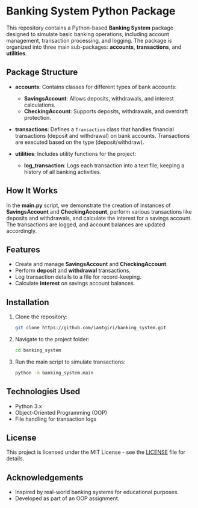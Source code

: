 
# Banking System Python Package

This repository contains a Python-based **Banking System** package designed to simulate basic banking operations, including account management, transaction processing, and logging. The package is organized into three main sub-packages: **accounts**, **transactions**, and **utilities**.

## Package Structure

- **accounts**: Contains classes for different types of bank accounts:
  - **SavingsAccount**: Allows deposits, withdrawals, and interest calculations.
  - **CheckingAccount**: Supports deposits, withdrawals, and overdraft protection.
  
- **transactions**: Defines a `Transaction` class that handles financial transactions (deposit and withdrawal) on bank accounts. Transactions are executed based on the type (deposit/withdraw).

- **utilities**: Includes utility functions for the project:
  - **log_transaction**: Logs each transaction into a text file, keeping a history of all banking activities.

## How It Works

In the **main.py** script, we demonstrate the creation of instances of **SavingsAccount** and **CheckingAccount**, perform various transactions like deposits and withdrawals, and calculate the interest for a savings account. The transactions are logged, and account balances are updated accordingly.

## Features

- Create and manage **SavingsAccount** and **CheckingAccount**.
- Perform **deposit** and **withdrawal** transactions.
- Log transaction details to a file for record-keeping.
- Calculate **interest** on savings account balances.

## Installation

1. Clone the repository:
   ```bash
   git clone https://github.com/iamtgiri/banking_system.git
   ```

2. Navigate to the project folder:
   ```bash
   cd banking_system
   ```

3. Run the main script to simulate transactions:
   ```bash
   python -m banking_system.main
   ```

## Technologies Used

- Python 3.x
- Object-Oriented Programming (OOP)
- File handling for transaction logs

## License

This project is licensed under the MIT License - see the [LICENSE](LICENSE) file for details.

## Acknowledgements

- Inspired by real-world banking systems for educational purposes.
- Developed as part of an OOP assignment.

